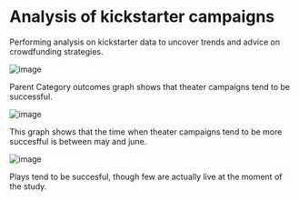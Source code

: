 # Analysis of kickstarter campaigns
Performing analysis on kickstarter data to uncover trends and advice on crowdfunding strategies.

![image](https://user-images.githubusercontent.com/89816213/133191448-cf32f973-a8a8-4dd5-88f1-6e79014fcbb8.png)


Parent Category outcomes graph shows that theater campaigns tend to be successful.


![image](https://user-images.githubusercontent.com/89816213/133191567-3f747979-da14-4db4-af1b-e7ee2d80c16c.png)


This graph shows that the time when theater campaigns tend to be more succesfful is between may and june.


![image](https://user-images.githubusercontent.com/89816213/133191697-33c81f97-005d-44d5-91ad-eeb98bb2dcd9.png)


Plays tend to be succesful, though few are actually live at the moment of the study.
